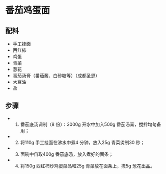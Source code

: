 # 番茄鸡蛋面

## 配料

- 手工挂面
- 西红柿
- 鸡蛋
- 青菜
- 葱花
- 番茄汤膏（番茄酱、白砂糖等）（成都圣恩）
- 大豆油
- 盐

## 步骤

- 1. 番茄底汤调制（8 份）：3000g 开水中加入500g 番茄汤膏，搅拌均匀备用；
- 2. 将110g 手工挂面在沸水中煮4 分钟，放入25g 青菜烫制30 秒；
- 3. 面碗中舀取400g 番茄底汤，放入煮好的面条；
- 4. 将150g 西红柿炒鸡蛋菜品和25g 青菜放在面条上，撒5g 葱花出品。